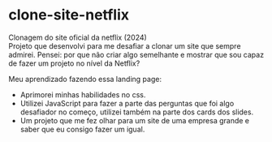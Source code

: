 # clone-site-netflix
Clonagem do site oficial da netflix (2024) <br>
Projeto que desenvolvi para me desafiar a clonar um site que sempre admirei. Pensei: por que não criar algo semelhante e mostrar que sou capaz de fazer um projeto no nível da Netflix?

Meu aprendizado fazendo essa landing page:
- Aprimorei minhas habilidades no css.
- Utilizei JavaScript para fazer a parte das perguntas que foi algo desafiador no começo, utilizei também na parte dos cards dos slides.
- Um projeto que me fez olhar para um site de uma empresa grande e saber que eu consigo fazer um igual.
